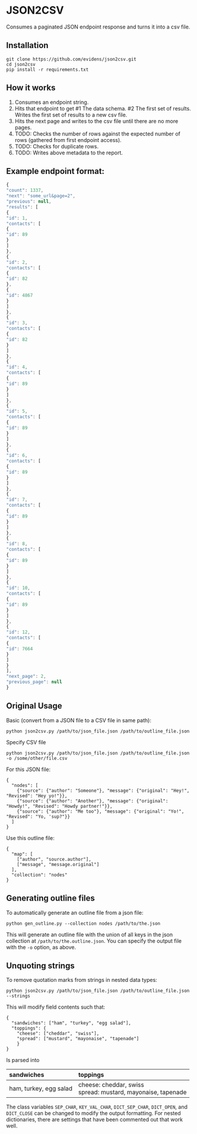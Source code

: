 # JSON2CSV

Consumes a paginated JSON endpoint response and turns it into a csv file.

## Installation

    git clone https://github.com/evidens/json2csv.git
    cd json2csv
    pip install -r requirements.txt

## How it works

1. Consumes an endpoint string.
2. Hits that endpoint to get #1 The data schema. #2 The first set of results. Writes the first set of results to a new csv file.
3. Hits the next page and writes to the csv file until there are no more pages.
4. TODO: Checks the number of rows against the expected number of rows (gathered from first endpoint access).
5. TODO: Checks for duplicate rows.
6. TODO: Writes above metadata to the report.

## Example endpoint format:

```javascript
{
"count": 1337,
"next": "some_url&page=2",
"previous": null,
"results": [
{
"id": 1,
"contacts": [
{
"id": 89
}
]
},
{
"id": 2,
"contacts": [
{
"id": 82
},
{
"id": 4867
}
]
},
{
"id": 3,
"contacts": [
{
"id": 82
}
]
},
{
"id": 4,
"contacts": [
{
"id": 89
}
]
},
{
"id": 5,
"contacts": [
{
"id": 89
}
]
},
{
"id": 6,
"contacts": [
{
"id": 89
}
]
},
{
"id": 7,
"contacts": [
{
"id": 89
}
]
},
{
"id": 8,
"contacts": [
{
"id": 89
}
]
},
{
"id": 10,
"contacts": [
{
"id": 89
}
]
},
{
"id": 12,
"contacts": [
{
"id": 7664
}
]
}
],
"next_page": 2,
"previous_page": null
}
```

## Original Usage

Basic (convert from a JSON file to a CSV file in same path):

    python json2csv.py /path/to/json_file.json /path/to/outline_file.json

Specify CSV file

    python json2csv.py /path/to/json_file.json /path/to/outline_file.json -o /some/other/file.csv


For this JSON file:

    {
      "nodes": [
        {"source": {"author": "Someone"}, "message": {"original": "Hey!", "Revised": "Hey yo!"}},
        {"source": {"author": "Another"}, "message": {"original": "Howdy!", "Revised": "Howdy partner!"}},
        {"source": {"author": "Me too"}, "message": {"original": "Yo!", "Revised": "Yo, 'sup?"}}
      ]
    }

Use this outline file:

    {
      "map": [
        ["author", "source.author"],
        ["message", "message.original"]
      ],
      "collection": "nodes"
    }

## Generating outline files

To automatically generate an outline file from a json file:

    python gen_outline.py --collection nodes /path/to/the.json

This will generate an outline file with the union of all keys in the json
collection at `/path/to/the.outline.json`.  You can specify the output file
with the `-o` option, as above.

## Unquoting strings

To remove quotation marks from strings in nested data types:

    python json2csv.py /path/to/json_file.json /path/to/outline_file.json --strings

This will modify field contents such that:

    {
      "sandwiches": ["ham", "turkey", "egg salad"],
      "toppings": {
        "cheese": ["cheddar", "swiss"],
        "spread": ["mustard", "mayonaise", "tapenade"]
        }
    }

Is parsed into

|sandwiches            |toppings                                                       |
|:---------------------|:--------------------------------------------------------------|
|ham, turkey, egg salad|cheese: cheddar, swiss<br>spread: mustard, mayonaise, tapenade|

The class variables `SEP_CHAR`, `KEY_VAL_CHAR`, `DICT_SEP_CHAR`, `DICT_OPEN`, and `DICT_CLOSE` can be changed to modify the output formatting. For nested dictionaries, there are settings that have been commented out that work well. 
